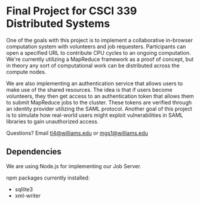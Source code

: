 # Final Project for CSCI 339 Distributed Systems

One of the goals with this project is to implement a collaborative in-browser computation system with volunteers and job requesters. Participants can open a specified URL to contribute CPU cycles to an ongoing computation. We're currently utilizing a MapReduce framework as a proof of concept, but in theory any sort of computational work can be distributed across the compute nodes. 

We are also implementing an authentication service that allows users to make use of the shared resources. The idea is that if users become volunteers, they then get access to an authentication token that allows them to submit MapReduce jobs to the cluster. These tokens are verified through an identity provider utilizing the SAML protocol. Another goal of this project is to simulate how real-world users might exploit vulnerabilities in SAML libraries to gain unauthorized access.

Questions?
Email tl4@williams.edu or mgs1@williams.edu

## Dependencies

We are using Node.js for implementing our Job Server.

npm packages currently installed:
- sqllite3
- xml-writer